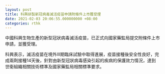 ```yaml
---
layout: post
title: 科興研製新冠病毒滅活疫苗申請附條件上市獲受理
date: 2021-02-03 20:06:55.000000000 +08:00
categories: rthk
---
```


中國科興生物生產的新型冠狀病毒滅活疫苗，已正式向國家藥監局提交附條件上市申請，並獲受理。

科興表示，滅活疫苗在境外Ⅲ期臨床試驗中取得進展，疫苗接種後安全性良好，完成兩劑接種14天後，針對由新型冠狀病毒感染引起的疾病的保護效力情況，達到世衛組織相關技術標準及國家藥監局相關標準要求。
